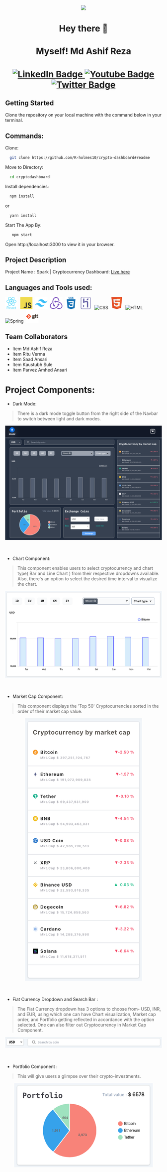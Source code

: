 <!--
**mdashifreza/mdashifreza** is a ✨ _special_ ✨ repository because its `README.md` (this file) appears on your GitHub profile.

Here are some ideas to get you started:

- 🔭 I’m currently working on ...
- 🌱 I’m currently learning ...
- 👯 I’m looking to collaborate on ...
- 🤔 I’m looking for help with ...
- 💬 Ask me about ...
- 📫 How to reach me: ...
- 😄 Pronouns: ...
- ⚡ Fun fact: ...
-->
<div id="header" align="center">
 <img src="https://media.giphy.com/media/HvekzBaREHxlEwvlOS/giphy.gif" width="200"/>
</div>
<div id="badges" align="center">
  <h1>Hey there 👋</h1>
   <h1>Myself! Md Ashif Reza<h1>
  <a href="your-linkedin-URL">
    <img src="https://img.shields.io/badge/LinkedIn-blue?style=for-the-badge&logo=linkedin&logoColor=white" alt="LinkedIn Badge"/>
  </a>
  <a href="your-youtube-URL">
    <img src="https://img.shields.io/badge/YouTube-red?style=for-the-badge&logo=youtube&logoColor=white" alt="Youtube Badge"/>
  </a>
  <a href="your-twitter-URL">
    <img src="https://img.shields.io/badge/Twitter-blue?style=for-the-badge&logo=twitter&logoColor=white" alt="Twitter Badge"/>
  </a>
</div>

## Getting Started
Clone the repository on your local machine with the command below in your terminal.
## Commands:
Clone:
```bash
  git clone https://github.com/R-holmes10/crypto-dashboard#readme
```
Move to Directory:
```bash
  cd cryptodashboard
```
Install dependencies:
```bash
  npm install 
```
or 
```bash
  yarn install 
```
Start The App By:
```bash
   npm start
```
Open http://localhost:3000 to view it in your browser.

## Project Description
Project Name : Spark | Cryptocurrency Dashboard: <a href="https://github.com/R-holmes10/crypto-dashboard#readme">Live here<a/>
## Languages and Tools used:
<div>
  <img src="https://github.com/devicons/devicon/blob/master/icons/react/react-original-wordmark.svg" title="React" alt="React" width="40" height="40"/>&nbsp;
   <img src="https://github.com/devicons/devicon/blob/master/icons/javascript/javascript-original.svg" title="JavaScript" alt="JavaScript" width="40" height="40"/>&nbsp;
   <img src="https://github.com/devicons/devicon/blob/master/icons/tailwindcss/tailwindcss-plain.svg" title="React" alt="React" width="40" height="40"/>&nbsp;
  <img src="https://github.com/devicons/devicon/blob/master/icons/redux/redux-original.svg" title="Redux" alt="Redux " width="40" height="40"/>&nbsp;
  <img src="https://github.com/devicons/devicon/blob/master/icons/css3/css3-plain-wordmark.svg"  title="CSS3" alt="CSS" width="40" height="40"/>&nbsp;
  <img src="https://github.com/devicons/devicon/blob/master/icons/heroku/heroku-original.svg"  title="CSS3" alt="CSS" width="40" height="40"/>&nbsp;
    <img src="https://camo.githubusercontent.com/272811d860f3fab0dd8ff0690e2ca36afbf0c96ad44100b8d42dfdce8511679b/68747470733a2f2f6178696f732d687474702e636f6d2f6173736574732f6c6f676f2e737667"  title="CSS3" alt="CSS" width="40" height="40"/>&nbsp;
  <img src="https://github.com/devicons/devicon/blob/master/icons/html5/html5-original.svg" title="HTML5" alt="HTML" width="40" height="40"/>&nbsp;
  <img src="https://camo.githubusercontent.com/a1d0f0bc93f0ef2cc212cc647a3770c6264cc56eb87d70bb89ed76cea1d31fc6/68747470733a2f2f72656163742d63686172746a732d322e6a732e6f72672f696d672f6c6f676f2e737667" title="HTML5" alt="HTML" width="40" height="40"/>&nbsp;
  <img src="https://camo.githubusercontent.com/9da41c4764939667ec67203eca59eedafa8e23af52e6f03b2e059fb17a6fdcf4/68747470733a2f2f7374617469632e636f696e6765636b6f2e636f6d2f732f68616c6c6f7765656e323032325f6c696768746d6f64652d316366306436333234653039376137653138363835383136636430656531303038383534343633303565636438636132343639383134333532393933646435372e706e67" title="Spring" alt="Spring" width="70" height="40"/>&nbsp;
  <img src="https://github.com/devicons/devicon/blob/master/icons/git/git-original-wordmark.svg" title="Git" **alt="Git" width="40" height="40"/>
</div>

## Team Collaborators
- Item Md Ashif Reza
- Item Ritu Verma
- Item Saad Ansari
- Item Kaustubh Sule
- Item Parvez Amhed Ansari
<div id="components align="center">
<h1>Project Components:</h1>

- Dark Mode:
>There is a dark mode toggle button from the right side of the Navbar to switch between light and dark modes.
<div align="center">
<img src="https://github.com/mdashifreza/mdashifreza/blob/ComponentsScreenShots/Screenshot%202022-11-08%20at%2012.05.46%20AM.png" alt="img"/>
</div> <br></br>

- Chart Component:
>This component enables users to select cryptocurrency and chart type( Bar and Line Chart ) from their respective dropdowns available. Also, there's an option to select the desired time interval to visualize the chart.
<div align="center">
<img src="https://github.com/mdashifreza/mdashifreza/blob/ComponentsScreenShots/Screenshot%202022-11-08%20at%2012.04.29%20AM.png" alt="img"/>
</div> <br></br>

- Market Cap Component: 
>This component displays the 'Top 50' Cryptocurrencies sorted in the order of their market cap value.
<div align="center">
<img src="https://github.com/mdashifreza/mdashifreza/blob/ComponentsScreenShots/Screenshot%202022-11-08%20at%2012.05.28%20AM.png" alt="img"/>
</div> <br></br>

- Fiat Currency Dropdown and Search Bar : 
>The Fiat Currency dropdown has 3 options to choose from- USD, INR, and EUR, using which one can have Chart visualization, Market cap order, and Portfolio getting reflected in accordance with the option selected. One can also filter out Cryptocurrency in Market Cap Component.
<div align="center">
<img src="https://github.com/mdashifreza/mdashifreza/blob/ComponentsScreenShots/Screenshot%202022-11-08%20at%2012.04.03%20AM.png" alt="img"/>
</div> <br></br>

- Portfolio Component :
>This will give users a glimpse over their crypto-investments.
<div align="center">

<img src="https://github.com/mdashifreza/mdashifreza/blob/ComponentsScreenShots/Screenshot%202022-11-08%20at%2012.04.47%20AM.png" alt="img"/><br></br>
</div>
</div>
